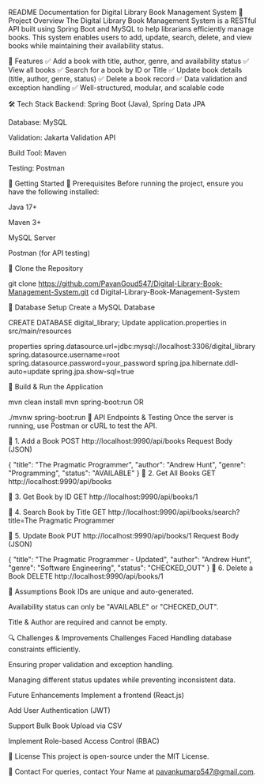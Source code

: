 README Documentation for Digital Library Book Management System
📖 Project Overview
The Digital Library Book Management System is a RESTful API built using Spring Boot and MySQL to help librarians efficiently manage books. This system enables users to add, update, search, delete, and view books while maintaining their availability status.

📌 Features
✅ Add a book with title, author, genre, and availability status
✅ View all books
✅ Search for a book by ID or Title
✅ Update book details (title, author, genre, status)
✅ Delete a book record
✅ Data validation and exception handling
✅ Well-structured, modular, and scalable code

🛠️ Tech Stack
Backend: Spring Boot (Java), Spring Data JPA

Database: MySQL

Validation: Jakarta Validation API

Build Tool: Maven

Testing: Postman

🚀 Getting Started
🔹 Prerequisites
Before running the project, ensure you have the following installed:

Java 17+

Maven 3+

MySQL Server

Postman (for API testing)

🔹 Clone the Repository

git clone https://github.com/PavanGoud547/Digital-Library-Book-Management-System.git
cd Digital-Library-Book-Management-System

🔹 Database Setup
Create a MySQL Database

CREATE DATABASE digital_library;
Update application.properties in src/main/resources

properties
spring.datasource.url=jdbc:mysql://localhost:3306/digital_library
spring.datasource.username=root
spring.datasource.password=your_password
spring.jpa.hibernate.ddl-auto=update
spring.jpa.show-sql=true

🔹 Build & Run the Application

mvn clean install
mvn spring-boot:run
OR

./mvnw spring-boot:run
📝 API Endpoints & Testing
Once the server is running, use Postman or cURL to test the API.

📌 1. Add a Book
POST http://localhost:9990/api/books
Request Body (JSON)

{
  "title": "The Pragmatic Programmer",
  "author": "Andrew Hunt",
  "genre": "Programming",
  "status": "AVAILABLE"
}
📌 2. Get All Books
GET http://localhost:9990/api/books

📌 3. Get Book by ID
GET http://localhost:9990/api/books/1

📌 4. Search Book by Title
GET http://localhost:9990/api/books/search?title=The Pragmatic Programmer

📌 5. Update Book
PUT http://localhost:9990/api/books/1
Request Body (JSON)

{
  "title": "The Pragmatic Programmer - Updated",
  "author": "Andrew Hunt",
  "genre": "Software Engineering",
  "status": "CHECKED_OUT"
}
📌 6. Delete a Book
DELETE http://localhost:9990/api/books/1

🎯 Assumptions
Book IDs are unique and auto-generated.

Availability status can only be "AVAILABLE" or "CHECKED_OUT".

Title & Author are required and cannot be empty.

🔍 Challenges & Improvements
Challenges Faced
Handling database constraints efficiently.

Ensuring proper validation and exception handling.

Managing different status updates while preventing inconsistent data.

Future Enhancements
Implement a frontend (React.js)

Add User Authentication (JWT)

Support Bulk Book Upload via CSV

Implement Role-based Access Control (RBAC)

📜 License
This project is open-source under the MIT License.

📩 Contact
For queries, contact Your Name at pavankumarp547@gmail.com.

